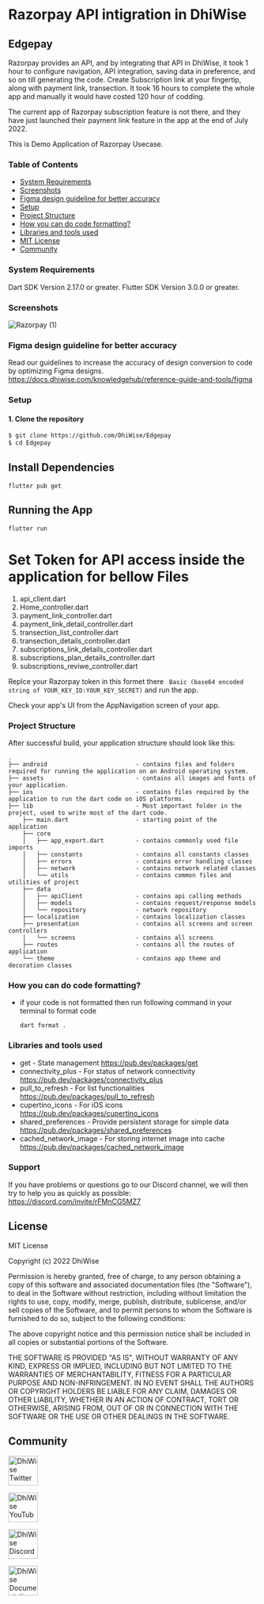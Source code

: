 
# Razorpay API intigration in DhiWise

## Edgepay

Razorpay provides an API, and by integrating that API in DhiWise, it took 1 hour to configure navigation, API integration, saving data in preference, and so on till generating the code.
Create Subscription link at your fingertip, along with payment link, transection. It took 16 hours to complete the whole app and manually it would have costed 120 hour of codding.

The current app of Razorpay subscription feature is not there, and they have just launched their payment link feature in the app at the end of July 2022.

This is Demo Application of Razorpay Usecase.

### Table of Contents
- [System Requirements](#system-requirements)
- [Screenshots](#screenshots)
- [Figma design guideline for better accuracy](#figma-design-guideline-for-better-accuracy)
- [Setup](#setup)
- [Project Structure](#project-structure)
- [How you can do code formatting?](#how-you-can-do-code-formatting)
- [Libraries and tools used](#libraries-and-tools-used)
- [MIT License](#mit-license)
- [Community](#community)

### System Requirements

Dart SDK Version 2.17.0 or greater.
Flutter SDK Version 3.0.0 or greater.

### Screenshots
![Razorpay (1)](https://user-images.githubusercontent.com/53862415/190334895-56aca7ba-e06d-4f53-9a5e-55ab924823da.png)


### Figma design guideline for better accuracy

Read our guidelines to increase the accuracy of design conversion to code by optimizing Figma designs.
https://docs.dhiwise.com/knowledgehub/reference-guide-and-tools/figma

### Setup

#### 1. Clone the repository
```sh
$ git clone https://github.com/DhiWise/Edgepay
$ cd Edgepay
```
## Install Dependencies

    flutter pub get
## Running the App

    flutter run
# Set Token for API access inside the application for bellow Files
1. api_client.dart
2. Home_controller.dart
3. payment_link_controller.dart
4. payment_link_detail_controller.dart
5. transection_list_controller.dart
6. transection_details_controller.dart
7. subscriptions_link_details_controller.dart
8. subscriptions_plan_details_controller.dart
9. subscriptions_reviwe_controller.dart
 
 Replce your Razorpay token in this formet there ` Basic (base64 encoded string of YOUR_KEY_ID:YOUR_KEY_SECRET)` and run the app. 
 
Check your app's UI from the AppNavigation screen of your app.

### Project Structure

After successful build, your application structure should look like this:

```
.
├── android                         - contains files and folders required for running the application on an Android operating system.
├── assets                          - contains all images and fonts of your application.
├── ios                             - contains files required by the application to run the dart code on iOS platforms.
├── lib                             - Most important folder in the project, used to write most of the dart code.
    ├── main.dart                   - starting point of the application
    ├── core
    │   ├── app_export.dart         - contains commonly used file imports 
    │   ├── constants               - contains all constants classes
    │   ├── errors                  - contains error handling classes                  
    │   ├── network                 - contains network related classes
    │   └── utils                   - contains common files and utilities of project
    ├── data
    │   ├── apiClient               - contains api calling methods 
    │   ├── models                  - contains request/response models 
    │   └── repository              - network repository
    ├── localization                - contains localization classes
    ├── presentation                - contains all screens and screen controllers
    │   └── screens                 - contains all screens
    ├── routes                      - contains all the routes of application
    └── theme                       - contains app theme and decoration classes
```

### How you can do code formatting?

- if your code is not formatted then run following command in your terminal to format code
  ```
  dart format .
  ```

### Libraries and tools used

- get - State management
https://pub.dev/packages/get
- connectivity_plus - For status of network connectivity
https://pub.dev/packages/connectivity_plus
- pull_to_refresh - For list functionalities
https://pub.dev/packages/pull_to_refresh
- cupertino_icons - For iOS icons
https://pub.dev/packages/cupertino_icons
- shared_preferences - Provide persistent storage for simple data
https://pub.dev/packages/shared_preferences
- cached_network_image - For storing internet image into cache
https://pub.dev/packages/cached_network_image
    
### Support

If you have problems or questions go to our Discord channel, we will then try to help you as quickly as possible: https://discord.com/invite/rFMnCG5MZ7

## License

MIT License

Copyright (c) 2022 DhiWise

Permission is hereby granted, free of charge, to any person obtaining a copy of this software and associated documentation files (the "Software"), to deal in the Software without restriction, including without limitation the rights to use, copy, modify, merge, publish, distribute, sublicense, and/or sell copies of the Software, and to permit persons to whom the Software is furnished to do so, subject to the following conditions:

The above copyright notice and this permission notice shall be included in all copies or substantial portions of the Software.

THE SOFTWARE IS PROVIDED "AS IS", WITHOUT WARRANTY OF ANY KIND, EXPRESS OR IMPLIED, INCLUDING BUT NOT LIMITED TO THE WARRANTIES OF MERCHANTABILITY, FITNESS FOR A PARTICULAR PURPOSE AND NON-INFRINGEMENT. IN NO EVENT SHALL THE AUTHORS OR COPYRIGHT HOLDERS BE LIABLE FOR ANY CLAIM, DAMAGES OR OTHER LIABILITY, WHETHER IN AN ACTION OF CONTRACT, TORT OR OTHERWISE, ARISING FROM, OUT OF OR IN CONNECTION WITH THE SOFTWARE OR THE USE OR OTHER DEALINGS IN THE SOFTWARE.

## Community

<a href="https://twitter.com/dhiwise"><img src="https://user-images.githubusercontent.com/35039342/55471524-8e24cb00-5627-11e9-9389-58f3d4419153.png" width="60" alt="DhiWise Twitter"></a>

<a href="https://www.youtube.com/c/DhiWise"><img src="https://cdn.vox-cdn.com/thumbor/0kpe316UpZWk53iw3bOLoJfF6hI=/0x0:1680x1050/1400x1400/filters:focal(706x391:974x659):format(gif)/cdn.vox-cdn.com/uploads/chorus_image/image/56414325/YTLogo_old_new_animation.0.gif" width="60" alt="DhiWise YouTube"></a>

<a href="https://discord.com/invite/rFMnCG5MZ7"><img src="https://user-images.githubusercontent.com/47489894/183043664-b01aac56-0372-458a-bde9-3f2a6bded21b.png" width="60" alt="DhiWise Discord"></a>

<a href="https://docs.dhiwise.com/"><img src="https://global-uploads.webflow.com/618e36726d3c0f19c9284e56/62383865d5477f2e4f6b6e2e_main-monogram-p-500.png" width="60" alt="DhiWise Documentation"></a>

